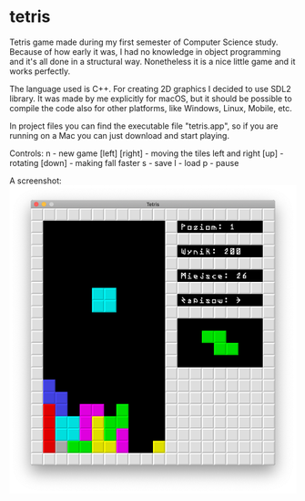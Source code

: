 # tetris
Tetris game made during my first semester of Computer Science study. Because of how early it was, I had no knowledge in object programming and it's all done in a structural way. Nonetheless it is a nice little game and it works perfectly.

The language used is C++. For creating 2D graphics I decided to use SDL2 library. It was made by me explicitly for macOS, but it should be possible to compile the code also for other platforms, like Windows, Linux, Mobile, etc.

In project files you can find the executable file "tetris.app", so if you are running on a Mac you can just download and start playing.

Controls:
n - new game
[left] [right] - moving the tiles left and right
[up] - rotating
[down] - making fall faster
s - save
l - load
p - pause

A screenshot:
![alt text](https://github.com/florian9600/tetris/blob/master/screenshot.png)
